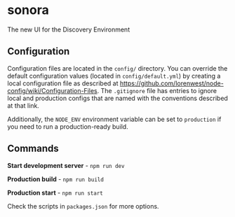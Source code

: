 # sonora

The new UI for the Discovery Environment

## Configuration

Configuration files are located in the `config/` directory. You can override the default configuration values (located in `config/default.yml`) by creating a local configuration file as described at https://github.com/lorenwest/node-config/wiki/Configuration-Files. The `.gitignore` file has entries to ignore local and production configs that are named with the conventions described at that link.

Additionally, the `NODE_ENV` environment variable can be set to `production` if you need to run a production-ready build.

## Commands

**Start development server** - ```npm run dev```

**Production build** -  ```npm run build```

**Production start** - ```npm run start```

Check the scripts in `packages.json` for more options.
